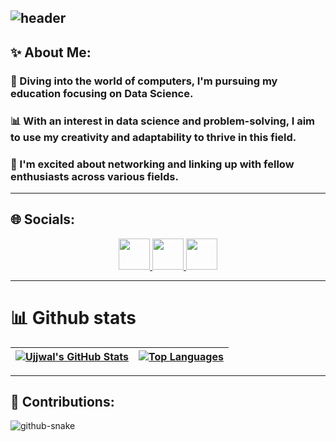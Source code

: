 ![header](https://capsule-render.vercel.app/api?type=venom&color=timeGradient&height=300&section=header&text=Hi%20there👋&fontSize=90)
---
## ✨ About Me:
### 🚀 Diving into the world of computers, I'm pursuing my education focusing on Data Science.
### 📊 With an interest in data science and problem-solving, I aim to use my creativity and adaptability to thrive in this field.
### 🤝 I'm excited about networking and linking up with fellow enthusiasts across various fields.
---

## 🌐 Socials:

<p align="center">
<a href="https://www.linkedin.com/in/ujjwal-singh-3b1305259/">
  <img height="50" src="https://cdn2.iconfinder.com/data/icons/social-media-iconez/64/LinkedIn-1024.png"/>
</a>
<a href="https://discord.com/invite/soloranger20">
  <img height="50" src="https://cdn2.iconfinder.com/data/icons/social-media-iconez/64/Discord-128.png"/>
</a>
  <a href="mailto:ujjusingh20@gmail.com">
  <img height="50" src="https://cdn4.iconfinder.com/data/icons/social-media-and-logos-11/32/Logo_Gmail_envelope_letter_email-1024.png"/>
</a>
</p>

---

# 📊 Github stats

| <a href="https://github-readme-stats.vercel.app/api?username=Ujjwal-Singh-20&show_icons=true&theme=transparent"><img align="center" src="https://github-readme-stats.vercel.app/api?username=Ujjwal-Singh-20&show_icons=true&theme=transparent" alt="Ujjwal's GitHub Stats" /></a> | <a href="https://github-readme-stats.vercel.app/api/top-langs/?username=Ujjwal-Singh-20&layout=donut-vertical&langs-count=10"><img align="center" src="https://github-readme-stats.vercel.app/api/top-langs/?username=Ujjwal-Singh-20&layout=donut-vertical&langs-count=10" alt="Top Languages" /></a> |
| ------------- | ------------- |



---

## 🐍 Contributions:

<picture>
  <source media="(prefers-color-scheme: dark)" srcset="https://raw.githubusercontent.com/tobiasmeyhoefer/tobiasmeyhoefer/output/github-snake-dark.svg" />
  <source media="(prefers-color-scheme: light)" srcset="https://raw.githubusercontent.com/tobiasmeyhoefer/tobiasmeyhoefer/output/github-snake.svg" />
  <img alt="github-snake" src="https://raw.githubusercontent.com/tobiasmeyhoefer/tobiasmeyhoefer/output/github-snake.svg" style="max-width: 100%; height: auto;" />
</picture>

